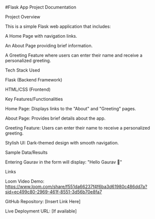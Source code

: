 #Flask App Project Documentation

Project Overview

This is a simple Flask web application that includes:

A Home Page with navigation links.

An About Page providing brief information.

A Greeting Feature where users can enter their name and receive a personalized greeting.

Tech Stack Used

Flask (Backend Framework)

HTML/CSS (Frontend)

Key Features/Functionalities

Home Page: Displays links to the "About" and "Greeting" pages.

About Page: Provides brief details about the app.

Greeting Feature: Users can enter their name to receive a personalized greeting.

Stylish UI: Dark-themed design with smooth navigation.

Sample Data/Results

Entering Gaurav in the form will display: "Hello Gaurav 👋"

Links

Loom Video Demo: https://www.loom.com/share/f551da66237f4f6ba3d61980c486dd7a?sid=ec499c80-2969-461f-8551-3d56b70e8fa7

GitHub Repository: [Insert Link Here]

Live Deployment URL: [If available]
